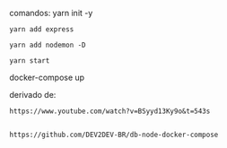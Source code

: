 comandos:
    yarn init -y

    yarn add express

    yarn add nodemon -D

    yarn start

docker-compose up

derivado de:

    https://www.youtube.com/watch?v=BSyyd13Ky9o&t=543s


    https://github.com/DEV2DEV-BR/db-node-docker-compose

